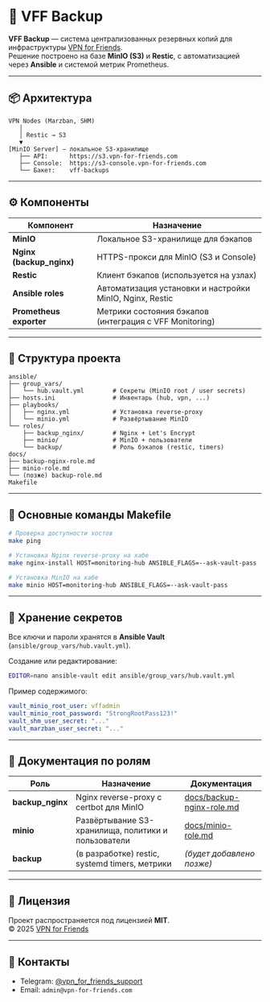 # 🧰 VFF Backup

**VFF Backup** — система централизованных резервных копий для инфраструктуры [VPN for Friends](https://vpn-for-friends.com).  
Решение построено на базе **MinIO (S3)** и **Restic**, с автоматизацией через **Ansible** и системой метрик Prometheus.

---

## 📦 Архитектура

```
VPN Nodes (Marzban, SHM)
   │
   │ Restic → S3
   ▼
[MinIO Server] — локальное S3-хранилище
   ├── API:      https://s3.vpn-for-friends.com
   ├── Console:  https://s3-console.vpn-for-friends.com
   └── Бакет:    vff-backups
```

---

## ⚙️ Компоненты

| Компонент | Назначение |
|------------|------------|
| **MinIO** | Локальное S3-хранилище для бэкапов |
| **Nginx (backup_nginx)** | HTTPS-прокси для MinIO (S3 и Console) |
| **Restic** | Клиент бэкапов (используется на узлах) |
| **Ansible roles** | Автоматизация установки и настройки MinIO, Nginx, Restic |
| **Prometheus exporter** | Метрики состояния бэкапов (интеграция с VFF Monitoring) |

---

## 🧩 Структура проекта

```
ansible/
├── group_vars/
│   └── hub.vault.yml        # Секреты (MinIO root / user secrets)
├── hosts.ini                # Инвентарь (hub, vpn, ...)
├── playbooks/
│   ├── nginx.yml            # Установка reverse-proxy
│   └── minio.yml            # Развёртывание MinIO
└── roles/
    ├── backup_nginx/        # Nginx + Let's Encrypt
    ├── minio/               # MinIO + пользователи
    └── backup/              # Роль бэкапов (restic, timers)
docs/
├── backup-nginx-role.md
├── minio-role.md
└── (позже) backup-role.md
Makefile
```

---

## 🚀 Основные команды Makefile

```bash
# Проверка доступности хостов
make ping

# Установка Nginx reverse-proxy на хабе
make nginx-install HOST=monitoring-hub ANSIBLE_FLAGS=--ask-vault-pass

# Установка MinIO на хабе
make minio HOST=monitoring-hub ANSIBLE_FLAGS=--ask-vault-pass
```

---

## 🔐 Хранение секретов

Все ключи и пароли хранятся в **Ansible Vault** (`ansible/group_vars/hub.vault.yml`).

Создание или редактирование:
```bash
EDITOR=nano ansible-vault edit ansible/group_vars/hub.vault.yml
```

Пример содержимого:
```yaml
vault_minio_root_user: vffadmin
vault_minio_root_password: "StrongRootPass123!"
vault_shm_user_secret: "..."
vault_marzban_user_secret: "..."
```

---

## 📘 Документация по ролям

| Роль | Назначение | Документация |
|------|-------------|---------------|
| **backup_nginx** | Nginx reverse-proxy с certbot для MinIO | [docs/backup-nginx-role.md](docs/backup-nginx-role.md) |
| **minio** | Развёртывание S3-хранилища, политики и пользователи | [docs/minio-role.md](docs/minio-role.md) |
| **backup** | (в разработке) restic, systemd timers, метрики | *(будет добавлено позже)* |

---

## 🧾 Лицензия

Проект распространяется под лицензией **MIT**.  
© 2025 [VPN for Friends](https://vpn-for-friends.com)

---

## 🧩 Контакты

- Telegram: [@vpn_for_friends_support](https://t.me/vpn_for_friends_support)
- Email: `admin@vpn-for-friends.com`
